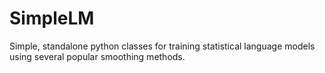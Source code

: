 SimpleLM
========

Simple, standalone python classes for training statistical language models using several popular smoothing methods.